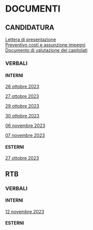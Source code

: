 # DOCUMENTI

## CANDIDATURA

[Lettera di presentazione](https://github.com/RAMtastic6/Project14/blob/main/documenti/CANDIDATURA/lettera_presentazione_v1.0.pdf) <br>
[Preventivo costi e assunzione impegni](https://github.com/RAMtastic6/Project14/blob/main/documenti/CANDIDATURA/documento_impegni_v1.1.pdf) <br>
[Documento di valutazione dei capitolati](https://github.com/RAMtastic6/Project14/blob/main/documenti/CANDIDATURA/valutazione_capitolati_v1.1.pdf) <br>

### VERBALI

#### INTERNI
[26 ottobre 2023](https://github.com/RAMtastic6/Project14/blob/main/documenti/CANDIDATURA/verbali/verbali_interni/verbale_26_10.pdf)

[27 ottobre 2023](https://github.com/RAMtastic6/Project14/blob/main/documenti/CANDIDATURA/verbali/verbali_interni/verbale_27_10.pdf)

[29 ottobre 2023](https://github.com/RAMtastic6/Project14/blob/main/documenti/CANDIDATURA/verbali/verbali_interni/verbale_29_10.pdf)

[30 ottobre 2023](https://github.com/RAMtastic6/Project14/blob/main/documenti/CANDIDATURA/verbali/verbali_interni/verbale_30_10.pdf)

[06 novembre 2023](https://github.com/RAMtastic6/Project14/blob/main/documenti/CANDIDATURA/verbali/verbali_interni/verbale_06_11.pdf)

[07 novembre 2023](https://github.com/RAMtastic6/Project14/blob/main/documenti/CANDIDATURA/verbali/verbali_interni/verbale_07_11.pdf)

#### ESTERNI  
[27 ottobre 2023](https://github.com/RAMtastic6/Project14/blob/main/documenti/CANDIDATURA/verbali/verbali_esterni/verbale_27_10.pdf)

## RTB

### VERBALI

#### INTERNI
[12 novembre 2023](https://github.com/RAMtastic6/Project14/blob/main/documenti/RTB/verbali/verbale_12_11.pdf)


#### ESTERNI 
